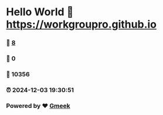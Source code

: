 # Hello World  :link: https://workgroupro.github.io 
### :page_facing_up: [8](https://workgroupro.github.io/tag.html) 
### :speech_balloon: 0 
### :hibiscus: 10356 
### :alarm_clock: 2024-12-03 19:30:51 
### Powered by :heart: [Gmeek](https://github.com/Meekdai/Gmeek)
